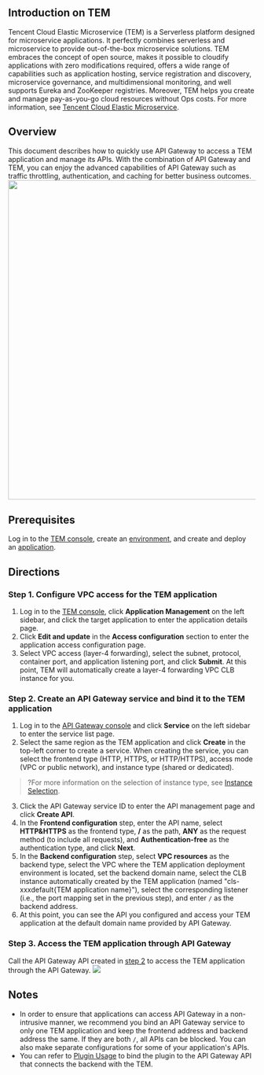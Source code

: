 ## Introduction on TEM

Tencent Cloud Elastic Microservice (TEM) is a Serverless platform designed for microservice applications. It perfectly combines serverless and microservice to provide out-of-the-box microservice solutions. TEM embraces the concept of open source, makes it possible to cloudify applications with zero modifications required, offers a wide range of capabilities such as application hosting, service registration and discovery, microservice governance, and multidimensional monitoring, and well supports Eureka and ZooKeeper registries. Moreover, TEM helps you create and manage pay-as-you-go cloud resources without Ops costs. For more information, see [Tencent Cloud Elastic Microservice](https://intl.cloud.tencent.com/document/product/1094).

## Overview

This document describes how to quickly use API Gateway to access a TEM application and manage its APIs. With the combination of API Gateway and TEM, you can enjoy the advanced capabilities of API Gateway such as traffic throttling, authentication, and caching for better business outcomes.
<img src="https://qcloudimg.tencent-cloud.cn/raw/51b9a6d47134c0e83500f05899537d28.png" width="650px">

## Prerequisites

Log in to the [TEM console](https://console.cloud.tencent.com/tem), create an [environment](https://intl.cloud.tencent.com/document/product/1094/40358), and create and deploy an [application](https://intl.cloud.tencent.com/document/product/1094/40362).

## Directions

### Step 1. Configure VPC access for the TEM application

1. Log in to the [TEM console](https://console.cloud.tencent.com/tem), click **Application Management** on the left sidebar, and click the target application to enter the application details page.
2. Click **Edit and update** in the **Access configuration** section to enter the application access configuration page.
3. Select VPC access (layer-4 forwarding), select the subnet, protocol, container port, and application listening port, and click **Submit**. At this point, TEM will automatically create a layer-4 forwarding VPC CLB instance for you.

### Step 2. Create an API Gateway service and bind it to the TEM application[](id:step2)

1. Log in to the [API Gateway console](https://console.cloud.tencent.com/apigateway/service) and click **Service** on the left sidebar to enter the service list page.
2. Select the same region as the TEM application and click **Create** in the top-left corner to create a service.
   When creating the service, you can select the frontend type (HTTP, HTTPS, or HTTP/HTTPS), access mode (VPC or public network), and instance type (shared or dedicated).
>?For more information on the selection of instance type, see [Instance Selection](https://intl.cloud.tencent.com/document/product/628/40305).
>
3. Click the API Gateway service ID to enter the API management page and click **Create API**.
4. In the **Frontend configuration** step, enter the API name, select **HTTP&HTTPS** as the frontend type, **/** as the path, **ANY** as the request method (to include all requests), and **Authentication-free** as the authentication type, and click **Next**.
5. In the **Backend configuration** step, select **VPC resources** as the backend type, select the VPC where the TEM application deployment environment is located, set the backend domain name, select the CLB instance automatically created by the TEM application (named "cls-xxxdefault{TEM application name}"), select the corresponding listener (i.e., the port mapping set in the previous step), and enter `/` as the backend address.
6. At this point, you can see the API you configured and access your TEM application at the default domain name provided by API Gateway.

### Step 3. Access the TEM application through API Gateway

Call the API Gateway API created in [step 2](#step2) to access the TEM application through the API Gateway.
![](https://qcloudimg.tencent-cloud.cn/raw/ace08d2d34747387dc0029a1b71143a0.png)

## Notes

- In order to ensure that applications can access API Gateway in a non-intrusive manner, we recommend you bind an API Gateway service to only one TEM application and keep the frontend address and backend address the same. If they are both `/`, all APIs can be blocked. You can also make separate configurations for some of your application's APIs.
- You can refer to [Plugin Usage](https://intl.cloud.tencent.com/document/product/628/40213) to bind the plugin to the API Gateway API that connects the backend with the TEM.
